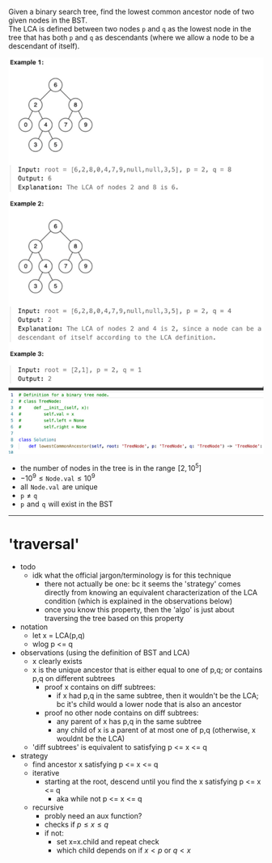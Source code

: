 Given a binary search tree, find the lowest common ancestor node of two given nodes in the BST.  
The LCA is defined between two nodes `p` and `q` as the lowest node in the tree that has both `p` and `q` as descendants (where we allow a node to be a descendant of itself).

![](../../!assets/attachments/Pasted%20image%2020240224131412.png)

- the number of nodes in the tree is in the range  $[2,10^5]$ 
- $-10^9 \leq \texttt{Node.val} \leq 10^9$ 
- all  `Node.val`  are unique
- $\texttt{p} \neq \texttt{q}$ 
- `p`  and  `q`  will exist in the BST

---


# 'traversal'

- todo
	- idk what the official jargon/terminology is for this technique
		- there not actually be one: bc it seems the 'strategy' comes directly from knowing an equivalent characterization of the LCA condition (which is explained in the observations below)
		- once you know this property, then the 'algo' is just about traversing the tree based on this property
- notation
	- let x = LCA(p,q)
	- wlog p <= q
- observations (using the definition of BST and LCA)
	- x clearly exists
	- x is the unique ancestor that is either equal to one of p,q; or contains p,q on different subtrees
		- proof x contains on diff subtrees:
			- if x had p,q in the same subtree, then it wouldn't be the LCA; bc it's child would a lower node that is also an ancestor 
		- proof no other node contains on diff subtrees:
			- any parent of x has p,q in the same subtree
			- any child of x is a parent of at most one of p,q (otherwise, x wouldnt be the LCA)
	- 'diff subtrees' is equivalent to satisfying p <= x <= q
- strategy
	- find ancestor x satisfying p <= x <= q
	- iterative
		- starting at the root, descend until you find the x satisfying p <= x <= q
			- aka while not p <= x <= q
	- recursive
		- probly need an aux function?
		- checks if $p \leq x \leq q$
		- if not:
			- set x=x.child and repeat check
			- which child depends on if $x < p$  or $q < x$

